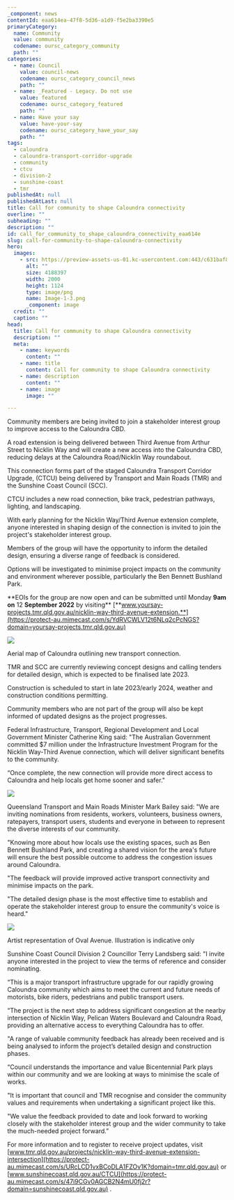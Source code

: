 ```yaml
---
_component: news
contentId: eaa614ea-47f8-5d36-a1d9-f5e2ba3390e5
primaryCategory:
  name: Community
  value: community
  codename: oursc_category_community
  path: ""
categories:
  - name: Council
    value: council-news
    codename: oursc_category_council_news
    path: ""
  - name: _Featured - Legacy. Do not use
    value: featured
    codename: oursc_category_featured
    path: ""
  - name: Have your say
    value: have-your-say
    codename: oursc_category_have_your_say
    path: ""
tags:
  - caloundra
  - caloundra-transport-corridor-upgrade
  - community
  - ctcu
  - division-2
  - sunshine-coast
  - tmr
publishedAt: null
publishedAtLast: null
title: Call for community to shape Caloundra connectivity
overline: ""
subheading: ""
description: ""
id: call_for_community_to_shape_caloundra_connectivity_eaa614e
slug: call-for-community-to-shape-caloundra-connectivity
hero:
  images:
    - src: https://preview-assets-us-01.kc-usercontent.com:443/c631baf8-1b46-001f-580c-d0001b68b4a8/8172d851-61bc-4caa-8553-77c02b64f1c8/Image-1-3.png
      alt: ""
      size: 4188397
      width: 2000
      height: 1124
      type: image/png
      name: Image-1-3.png
      _component: image
  credit: ""
  caption: ""
head:
  title: Call for community to shape Caloundra connectivity
  description: ""
  meta:
    - name: keywords
      content: ""
    - name: title
      content: Call for community to shape Caloundra connectivity
    - name: description
      content: ""
    - name: image
      image: ""

---
```

Community members are being invited to join a stakeholder interest group to improve access to the Caloundra CBD.

A road extension is being delivered between Third Avenue from Arthur Street to Nicklin Way and will create a new access into the Caloundra CBD, reducing delays at the Caloundra Road/Nicklin Way roundabout.

This connection forms part of the staged Caloundra Transport Corridor Upgrade, (CTCU) being delivered by Transport and Main Roads (TMR) and the Sunshine Coast Council (SCC).

CTCU includes a new road connection, bike track, pedestrian pathways, lighting, and landscaping.

With early planning for the Nicklin Way/Third Avenue extension complete, anyone interested in shaping design of the connection is invited to join the project's stakeholder interest group.

Members of the group will have the opportunity to inform the detailed design, ensuring a diverse range of feedback is considered.

Options will be investigated to minimise project impacts on the community and environment wherever possible, particularly the Ben Bennett Bushland Park.

\*\*EOIs for the group are now open and can be submitted until Monday **9am on** 12 **September 2022** by visiting\*\* [**www.yoursay-projects.tmr.qld.gov.au/nicklin-way-third-avenue-extension.**](https://protect-au.mimecast.com/s/YdRVCWLV12t6NLq2cPcNGS?domain=yoursay-projects.tmr.qld.gov.au)


![](https://preview-assets-us-01.kc-usercontent.com:443/c631baf8-1b46-001f-580c-d0001b68b4a8/dd78d7e5-cec9-443e-b523-c52f5f7b92d1/210118C_CTCU-2021_PROJECT-IMAGE_TMR_2560x1810_V01-1-1024x724.png)

Aerial map of Caloundra outlining new transport connection.

TMR and SCC are currently reviewing concept designs and calling tenders for detailed design, which is expected to be finalised late 2023.

Construction is scheduled to start in late 2023/early 2024, weather and construction conditions permitting.

Community members who are not part of the group will also be kept informed of updated designs as the project progresses.

Federal Infrastructure, Transport, Regional Development and Local Government Minister Catherine King said: "The Australian Government committed $7 million under the Infrastructure Investment Program for the Nicklin Way-Third Avenue connection, which will deliver significant benefits to the community.

“Once complete, the new connection will provide more direct access to Caloundra and help locals get home sooner and safer."

![](https://preview-assets-us-01.kc-usercontent.com:443/c631baf8-1b46-001f-580c-d0001b68b4a8/aed7738d-ca0f-46b3-888a-5468fe8c3cd2/Image-3-1024x576.png)

Queensland Transport and Main Roads Minister Mark Bailey said: "We are inviting nominations from residents, workers, volunteers, business owners, ratepayers, transport users, students and everyone in between to represent the diverse interests of our community.

"Knowing more about how locals use the existing spaces, such as Ben Bennett Bushland Park, and creating a shared vision for the area's future will ensure the best possible outcome to address the congestion issues around Caloundra.

"The feedback will provide improved active transport connectivity and minimise impacts on the park.

"The detailed design phase is the most effective time to establish and operate the stakeholder interest group to ensure the community's voice is heard."

![](https://preview-assets-us-01.kc-usercontent.com:443/c631baf8-1b46-001f-580c-d0001b68b4a8/9a30d54a-3737-40c5-88bd-c6135127972b/Image-2-1-1024x575.png)

Artist representation of Oval Avenue. Illustration is indicative only

Sunshine Coast Council Division 2 Councillor Terry Landsberg said: "I invite anyone interested in the project to view the terms of reference and consider nominating.

“This is a major transport infrastructure upgrade for our rapidly growing Caloundra community which aims to meet the current and future needs of motorists, bike riders, pedestrians and public transport users.

“The project is the next step to address significant congestion at the nearby intersection of Nicklin Way, Pelican Waters Boulevard and Caloundra Road, providing an alternative access to everything Caloundra has to offer.

"A range of valuable community feedback has already been received and is being analysed to inform the project’s detailed design and construction phases.

“Council understands the importance and value Bicentennial Park plays within our community and we are looking at ways to minimise the scale of works.

"It is important that council and TMR recognise and consider the community values and requirements when undertaking a significant project like this.

"We value the feedback provided to date and look forward to working closely with the stakeholder interest group and the wider community to take the much-needed project forward.”

For more information and to register to receive project updates, visit [www.tmr.qld.gov.au/projects/nicklin-way-third-avenue-extension-intersection](https://protect-au.mimecast.com/s/URcLCD1vxBCoDLA1FZOv1K?domain=tmr.qld.gov.au)
&#x20;or [www.sunshinecoast.qld.gov.au/CTCU](https://protect-au.mimecast.com/s/47i9CGv0AGCB2N4mU0fj2r?domain=sunshinecoast.qld.gov.au)
.
